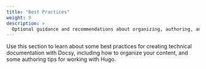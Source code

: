 ```yaml
---
title: "Best Practices"
weight: 9
description: >
  Optional guidance and recommendations about organizing, authoring, and managing your technical documentation.
---
```


Use this section to learn about some best practices for creating technical documentation with Docsy, including how to 
organize your content, and some authoring tips for working with Hugo.
